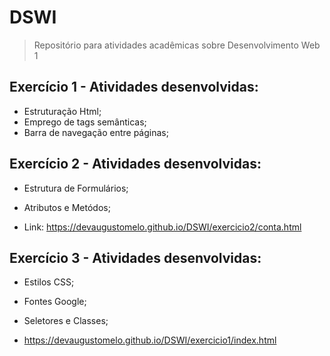 # DSWI
>Repositório para atividades acadêmicas sobre Desenvolvimento Web 1

## Exercício 1 - Atividades desenvolvidas:

* Estruturação Html;
* Emprego de tags semânticas;
* Barra de navegação entre páginas;


## Exercício 2 - Atividades desenvolvidas:

* Estrutura de Formulários;
* Atributos e Metódos;

* Link: https://devaugustomelo.github.io/DSWI/exercicio2/conta.html

## Exercício 3 - Atividades desenvolvidas:

* Estilos CSS;
* Fontes Google;
* Seletores e Classes;

* https://devaugustomelo.github.io/DSWI/exercicio1/index.html
